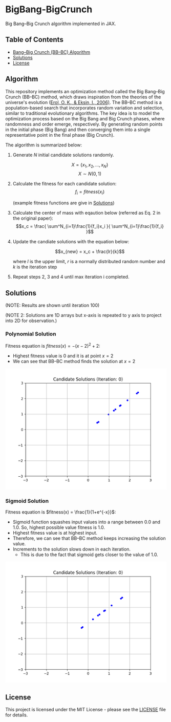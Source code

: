# BigBang-BigCrunch
Big Bang–Big Crunch algorithm implemented in JAX.


## Table of Contents
- [Bang–Big Crunch (BB–BC) Algorithm](#algorithm)
- [Solutions](#solutions)
- [License](#license)


## Algorithm
This repository implements an optimization method called the Big Bang–Big Crunch (BB–BC) method, which draws inspiration from the theories of the universe's evolution ([Erol, O. K., & Eksin, I., 2006)](https://www.sciencedirect.com/science/article/abs/pii/S0965997805000827). The BB–BC method is a population-based search that incorporates random variation and selection, similar to traditional evolutionary algorithms. The key idea is to model the optimization process based on the Big Bang and Big Crunch phases, where randomness and order emerge, respectively. By generating random points in the initial phase (Big Bang) and then converging them into a single representative point in the final phase (Big Crunch).

The algorithm is summarized below:
1. Generate $N$ initial candidate solutions randomly.

    $$X = \{x_1, x_2, \dots, x_N \}$$
    $$X \sim N(0, 1)$$

2. Calculate the fitness for each candidate solution:
    $$f_i = fitness(x_i)$$

    (example fitness functions are give in [Solutions](#solutions))
     
3. Calculate the center of mass with eqaution below (referred as Eq. 2 in the original paper):
    $$x_c = \frac{ \sum^N_{i=1}\frac{1}{f_i}x_i }{ \sum^N_{i=1}\frac{1}{f_i} }$$
4. Update the candiate solutions with the equation below: 

    $$x_{new} = x_c + \frac{lr}{k}$$

    where $l$ is the upper limit, $r$ is a normally distributed random number and $k$ is the iteration step

5. Repeat steps 2, 3 and 4 until max iteration i completed. 

## Solutions

(NOTE: Results are shown until iteration 100)

(NOTE 2: Solutions are 1D arrays but x-axis is repeated to y axis to project into 2D for observation.)

### Polynomial Solution
Fitness equation is $fitness(x) = -(x-2)^2+2$:
- Highest fitness value is $0$ and it is at point $x=2$
- We can see that BB–BC method finds the solution at $x=2$

![Poly Solutions](assets/solutions_poly_animated.gif)


### Sigmoid Solution
Fitness equation is $fitness(x) = \frac{1}{1+e^{-x}}$:
- Sigmoid function squashes input values into a range between 0.0 and 1.0. So, highest possible value fitness is 1.0.
- Highest fitness value is at highest input.
- Therefore, we can see that BB–BC method keeps increasing the solution value.
- Increments to the solution slows down in each iteration. 
    - This is due to the fact that sigmoid gets closer to the value of 1.0.

![Sigmoid Solutions](assets/solutions_sigmoid_animated.gif)


## License
This project is licensed under the MIT License - please see the [LICENSE](LICENSE) file for details.